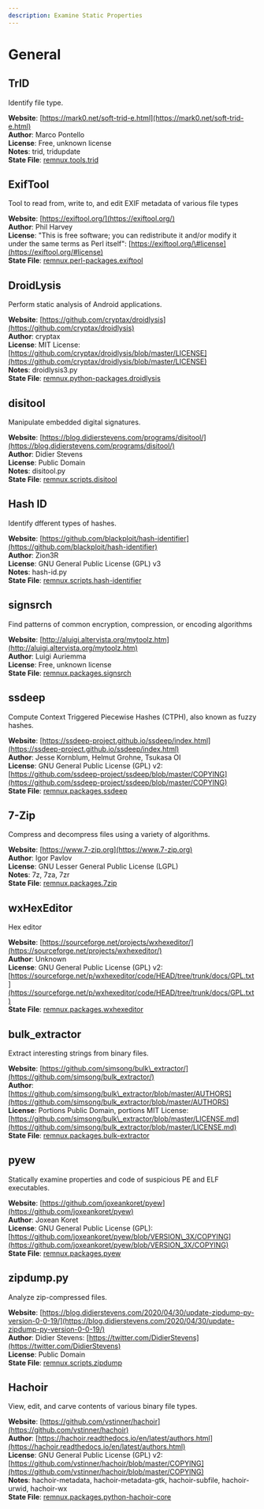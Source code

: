 ```yaml
---
description: Examine Static Properties
---
```


# General

## TrID

Identify file type.

**Website**: [https://mark0.net/soft-trid-e.html](https://mark0.net/soft-trid-e.html)  
**Author**: Marco Pontello  
**License**: Free, unknown license  
**Notes**: trid, tridupdate  
**State File**: [remnux.tools.trid](https://github.com/REMnux/salt-states/blob/master/./remnux/tools/trid.sls)

## ExifTool

Tool to read from, write to, and edit EXIF metadata of various file types

**Website**: [https://exiftool.org/](https://exiftool.org/)  
**Author**: Phil Harvey  
**License**: "This is free software; you can redistribute it and/or modify it under the same terms as Perl itself": [https://exiftool.org/\#license](https://exiftool.org/#license)  
**State File**: [remnux.perl-packages.exiftool](https://github.com/REMnux/salt-states/blob/master/./remnux/perl-packages/exiftool.sls)

## DroidLysis

Perform static analysis of Android applications.

**Website**: [https://github.com/cryptax/droidlysis](https://github.com/cryptax/droidlysis)  
**Author**: cryptax  
**License**: MIT License: [https://github.com/cryptax/droidlysis/blob/master/LICENSE](https://github.com/cryptax/droidlysis/blob/master/LICENSE)  
**Notes**: droidlysis3.py  
**State File**: [remnux.python-packages.droidlysis](https://github.com/REMnux/salt-states/blob/master/./remnux/python-packages/droidlysis.sls)

## disitool

Manipulate embedded digital signatures.

**Website**: [https://blog.didierstevens.com/programs/disitool/](https://blog.didierstevens.com/programs/disitool/)  
**Author**: Didier Stevens  
**License**: Public Domain  
**Notes**: disitool.py  
**State File**: [remnux.scripts.disitool](https://github.com/REMnux/salt-states/blob/master/./remnux/scripts/disitool.sls)

## Hash ID

Identify dfferent types of hashes.

**Website**: [https://github.com/blackploit/hash-identifier](https://github.com/blackploit/hash-identifier)  
**Author**: Zion3R  
**License**: GNU General Public License \(GPL\) v3  
**Notes**: hash-id.py  
**State File**: [remnux.scripts.hash-identifier](https://github.com/REMnux/salt-states/blob/master/./remnux/scripts/hash-identifier.sls)

## signsrch

Find patterns of common encryption, compression, or encoding algorithms

**Website**: [http://aluigi.altervista.org/mytoolz.htm](http://aluigi.altervista.org/mytoolz.htm)  
**Author**: Luigi Auriemma  
**License**: Free, unknown license  
**State File**: [remnux.packages.signsrch](https://github.com/REMnux/salt-states/blob/master/./remnux/packages/signsrch.sls)

## ssdeep

Compute Context Triggered Piecewise Hashes \(CTPH\), also known as fuzzy hashes.

**Website**: [https://ssdeep-project.github.io/ssdeep/index.html](https://ssdeep-project.github.io/ssdeep/index.html)  
**Author**: Jesse Kornblum, Helmut Grohne, Tsukasa OI  
**License**: GNU General Public License \(GPL\) v2: [https://github.com/ssdeep-project/ssdeep/blob/master/COPYING](https://github.com/ssdeep-project/ssdeep/blob/master/COPYING)  
**State File**: [remnux.packages.ssdeep](https://github.com/REMnux/salt-states/blob/master/./remnux/packages/ssdeep.sls)

## 7-Zip

Compress and decompress files using a variety of algorithms.

**Website**: [https://www.7-zip.org](https://www.7-zip.org)  
**Author**: Igor Pavlov  
**License**: GNU Lesser General Public License \(LGPL\)  
**Notes**: 7z, 7za, 7zr  
**State File**: [remnux.packages.7zip](https://github.com/REMnux/salt-states/blob/master/./remnux/packages/7zip.sls)

## wxHexEditor

Hex editor

**Website**: [https://sourceforge.net/projects/wxhexeditor/](https://sourceforge.net/projects/wxhexeditor/)  
**Author**: Unknown  
**License**: GNU General Public License \(GPL\) v2: [https://sourceforge.net/p/wxhexeditor/code/HEAD/tree/trunk/docs/GPL.txt](https://sourceforge.net/p/wxhexeditor/code/HEAD/tree/trunk/docs/GPL.txt)  
**State File**: [remnux.packages.wxhexeditor](https://github.com/REMnux/salt-states/blob/master/./remnux/packages/wxhexeditor.sls)

## bulk\_extractor

Extract interesting strings from binary files.

**Website**: [https://github.com/simsong/bulk\_extractor/](https://github.com/simsong/bulk_extractor/)  
**Author**: [https://github.com/simsong/bulk\_extractor/blob/master/AUTHORS](https://github.com/simsong/bulk_extractor/blob/master/AUTHORS)  
**License**: Portions Public Domain, portions MIT License: [https://github.com/simsong/bulk\_extractor/blob/master/LICENSE.md](https://github.com/simsong/bulk_extractor/blob/master/LICENSE.md)  
**State File**: [remnux.packages.bulk-extractor](https://github.com/REMnux/salt-states/blob/master/./remnux/packages/bulk-extractor.sls)

## pyew

Statically examine properties and code of suspicious PE and ELF executables.

**Website**: [https://github.com/joxeankoret/pyew](https://github.com/joxeankoret/pyew)  
**Author**: Joxean Koret  
**License**: GNU General Public License \(GPL\): [https://github.com/joxeankoret/pyew/blob/VERSION\_3X/COPYING](https://github.com/joxeankoret/pyew/blob/VERSION_3X/COPYING)  
**State File**: [remnux.packages.pyew](https://github.com/REMnux/salt-states/blob/master/./remnux/packages/pyew.sls)

## zipdump.py

Analyze zip-compressed files.

**Website**: [https://blog.didierstevens.com/2020/04/30/update-zipdump-py-version-0-0-19/](https://blog.didierstevens.com/2020/04/30/update-zipdump-py-version-0-0-19/)  
**Author**: Didier Stevens: [https://twitter.com/DidierStevens](https://twitter.com/DidierStevens)  
**License**: Public Domain  
**State File**: [remnux.scripts.zipdump](https://github.com/REMnux/salt-states/blob/master/remnux/scripts/zipdump.sls)

## Hachoir

View, edit, and carve contents of various binary file types.

**Website**: [https://github.com/vstinner/hachoir](https://github.com/vstinner/hachoir)  
**Author**: [https://hachoir.readthedocs.io/en/latest/authors.html](https://hachoir.readthedocs.io/en/latest/authors.html)  
**License**: GNU General Public License \(GPL\) v2: [https://github.com/vstinner/hachoir/blob/master/COPYING](https://github.com/vstinner/hachoir/blob/master/COPYING)  
**Notes**: hachoir-metadata, hachoir-metadata-gtk, hachoir-subfile, hachoir-urwid, hachoir-wx  
**State File**: [remnux.packages.python-hachoir-core](https://github.com/REMnux/salt-states/blob/master/./remnux/packages/python-hachoir-core.sls)


